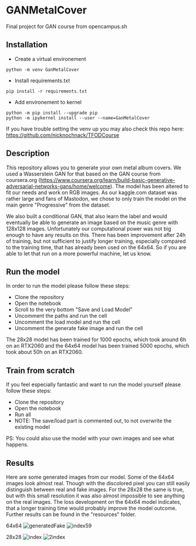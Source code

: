 # GANMetalCover

Final project for GAN course from opencampus.sh

## Installation

* Create a virtual environement

```
python -m venv GanMetalCover
```

* Install requirements.txt
```
pip install -r requirements.txt
```

* Add environement to kernel
```
python -m pip install --upgrade pip
python -m ipykernel install --user --name=GanMetalCover
```
If you have trouble setting the venv up you may also check this repo here: https://github.com/nicknochnack/TFODCourse

## Description

This repository allows you to generate your own metal album covers. We used a Wasserstein GAN for that based on the GAN course from coursera.org (https://www.coursera.org/learn/build-basic-generative-adversarial-networks-gans/home/welcome). The model has been altered to fit our needs and work on RGB images. As our kaggle.com dataset was rather large and fans of Mastodon, we chose to only train the model on the main genre "Progressive" from the dataset.

We also built a conditional GAN, that also learn the label and would eventually be able to generate an image based on the music genre with 128x128 images. Unfortunately our computational power was not big enough to have any results on this. There has been improvement after 24h of training, but not sufficient to justify longer training, especially compared to the training time, that has already been used on the 64x64. So if you are able to let that run on a more powerful machine, let us know.

## Run the model

In order to run the model please follow these steps:

* Clone the repository
* Open the notebook
* Scroll to the very bottom "Save and Load Model"
* Uncomment the paths and run the cell
* Uncomment the load model and run the cell
* Uncomment the generate fake image and run the cell

The 28x28 model has been trained for 1000 epochs, which took around 6h on an RTX2060 and the 64x64 model has been trained 5000 epochs, which took about 50h on an RTX2060.

## Train from scratch

If you feel especially fantastic and want to run the model yourself please follow these steps:

* Clone the repository
* Open the notebook
* Run all
* NOTE: The save/load part is commented out, to not overwrite the existing model

PS: You could also use the model with your own images and see what happens.


## Results

Here are some generated images from our model. Some of the 64x64 images look almost real. Though with the discolored pixel you can still easily distinguish between real and fake images. For the 28x28 the same is true, but with this small resolution it was also almost impossible to see anything on the real images. The loss development on the 64x64 model indicates, that a longer training time would probably improve the model outcome. Further results can be found in the "resources" folder.

64x64
![generatedFake](https://user-images.githubusercontent.com/9366108/145720727-059d7b9d-60ba-45b5-a3f1-a8c086fcfd00.png)
![index59](https://user-images.githubusercontent.com/9366108/145720734-0825ee9e-c62b-4640-a880-6763580c0bfd.png)

28x28
![index](https://user-images.githubusercontent.com/9366108/145720753-832305e5-800a-4ac1-a497-196e320611fb.png)
![2index](https://user-images.githubusercontent.com/9366108/145720765-214a9aff-d158-4ff9-ae6c-9711a1304083.png)
